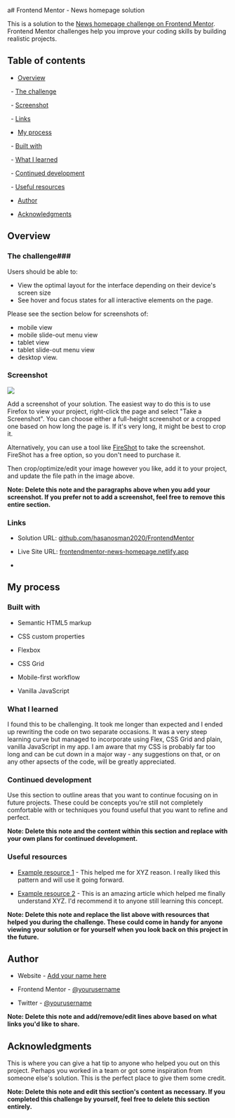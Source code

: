a# Frontend Mentor - News homepage solution

  

This is a solution to the [News homepage challenge on Frontend Mentor](https://www.frontendmentor.io/challenges/news-homepage-H6SWTa1MFl). Frontend Mentor challenges help you improve your coding skills by building realistic projects. 

  

## Table of contents

  

- [Overview](#overview)

  - [The challenge](#the-challenge)

  - [Screenshot](#screenshot)

  - [Links](#links)

- [My process](#my-process)

  - [Built with](#built-with)

  - [What I learned](#what-i-learned)

  - [Continued development](#continued-development)

  - [Useful resources](#useful-resources)

- [Author](#author)

- [Acknowledgments](#acknowledgments)


## Overview

  
### The challenge###

Users should be able to:
- View the optimal layout for the interface depending on their device's screen size
- See hover and focus states for all interactive elements on the page.

Please see the section below for screenshots of:
- mobile view
- mobile slide-out menu view
- tablet view
- tablet slide-out menu view
- desktop view.

  

### Screenshot

  

![](./screenshot.jpg)

  

Add a screenshot of your solution. The easiest way to do this is to use Firefox to view your project, right-click the page and select "Take a Screenshot". You can choose either a full-height screenshot or a cropped one based on how long the page is. If it's very long, it might be best to crop it.

  

Alternatively, you can use a tool like [FireShot](https://getfireshot.com/) to take the screenshot. FireShot has a free option, so you don't need to purchase it. 

  

Then crop/optimize/edit your image however you like, add it to your project, and update the file path in the image above.

  

****Note: Delete this note and the paragraphs above when you add your screenshot. If you prefer not to add a screenshot, feel free to remove this entire section.****

  

### Links

  

- Solution URL: [github.com/hasanosman2020/FrontendMentor](https://github.com/hasanosman2020/FrontendMentor)

- Live Site URL: [frontendmentor-news-homepage.netlify.app](https://frontendmentor-news-homepage.netlify.app)
- 

  

## My process

  

### Built with

  

- Semantic HTML5 markup

- CSS custom properties

- Flexbox

- CSS Grid

- Mobile-first workflow

- Vanilla JavaScript


  

### What I learned

I found this to be challenging. It took me longer than expected and I ended up rewriting the code on two separate occasions. It was a very steep learning curve but managed to incorporate using Flex, CSS Grid and plain, vanilla JavaScript in my app. I am aware that my CSS is probably far too long and can be cut down in a major way - any suggestions on that, or on any other apsects of the code, will be greatly appreciated. 


  




  

### Continued development

  

Use this section to outline areas that you want to continue focusing on in future projects. These could be concepts you're still not completely comfortable with or techniques you found useful that you want to refine and perfect.

  

****Note: Delete this note and the content within this section and replace with your own plans for continued development.****

  

### Useful resources

  

- [Example resource 1](https://www.example.com) - This helped me for XYZ reason. I really liked this pattern and will use it going forward.

- [Example resource 2](https://www.example.com) - This is an amazing article which helped me finally understand XYZ. I'd recommend it to anyone still learning this concept.

  

****Note: Delete this note and replace the list above with resources that helped you during the challenge. These could come in handy for anyone viewing your solution or for yourself when you look back on this project in the future.****

  

## Author

  

- Website - [Add your name here](https://www.your-site.com)

- Frontend Mentor - [@yourusername](https://www.frontendmentor.io/profile/yourusername)

- Twitter - [@yourusername](https://www.twitter.com/yourusername)

  

****Note: Delete this note and add/remove/edit lines above based on what links you'd like to share.****

  

## Acknowledgments

  

This is where you can give a hat tip to anyone who helped you out on this project. Perhaps you worked in a team or got some inspiration from someone else's solution. This is the perfect place to give them some credit.

  

****Note: Delete this note and edit this section's content as necessary. If you completed this challenge by yourself, feel free to delete this section entirely.****